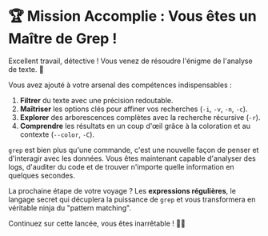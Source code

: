 # 🏆 Mission Accomplie : Vous êtes un Maître de Grep !

Excellent travail, détective ! Vous venez de résoudre l'énigme de l'analyse de texte. 🎉

Vous avez ajouté à votre arsenal des compétences indispensables :
1. **Filtrer** du texte avec une précision redoutable.
2. **Maîtriser** les options clés pour affiner vos recherches (`-i`, `-v`, `-n`, `-c`).
3. **Explorer** des arborescences complètes avec la recherche récursive (`-r`).
4. **Comprendre** les résultats en un coup d'œil grâce à la coloration et au contexte (`--color`, `-C`).

`grep` est bien plus qu'une commande, c'est une nouvelle façon de penser et d'interagir avec les données. Vous êtes maintenant capable d'analyser des logs, d'auditer du code et de trouver n'importe quelle information en quelques secondes.

La prochaine étape de votre voyage ? Les **expressions régulières**, le langage secret qui décuplera la puissance de `grep` et vous transformera en véritable ninja du "pattern matching".

Continuez sur cette lancée, vous êtes inarrêtable ! 🐧✨